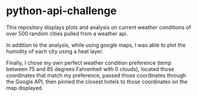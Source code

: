 # python-api-challenge

This repository displays plots and analysis on current weather conditions of over 500 random cities pulled from a weather api.

In addition to the analysis, while using google maps, I was able to plot the humidity of each city using a heat layer. 

Finally, I chose my own perfect weather condition preference (temp between 75 and 85 degrees Fahrenheit with 0 clouds), located those coordinates that match my preference,  passed those coordinates through the Google API, then pinned the closest hotels to those coordinates on the map displayed.  	